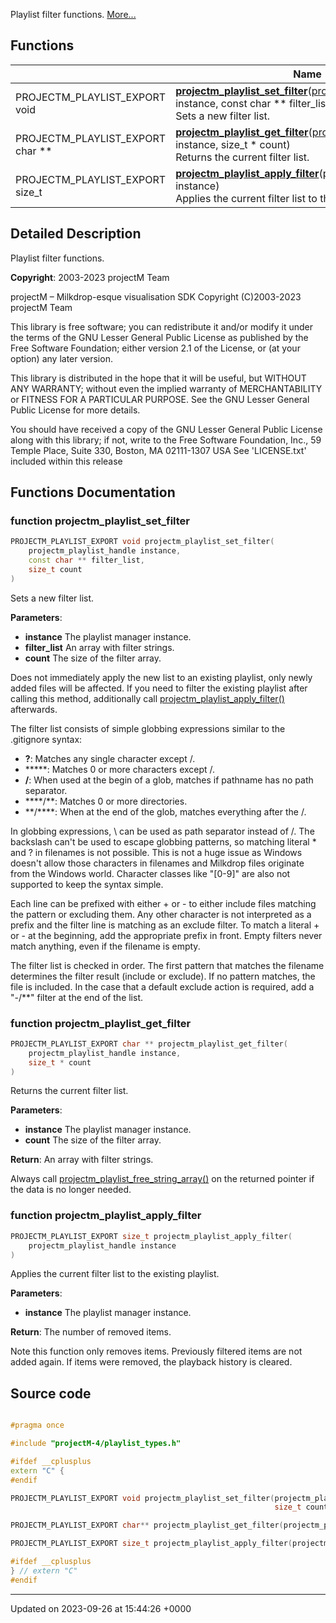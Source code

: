 Playlist filter functions.  [More...](#detailed-description)

## Functions

|                | Name           |
| -------------- | -------------- |
| PROJECTM_PLAYLIST_EXPORT void | **[projectm_playlist_set_filter](http://localhost:3000/projects/projectm/api/filter#function-projectm-playlist-set-filter)**([projectm_playlist_handle](http://localhost:3000/projects/projectm/api/types#typedef-projectm-playlist-handle) instance, const char ** filter_list, size_t count)<br>Sets a new filter list.  |
| PROJECTM_PLAYLIST_EXPORT char ** | **[projectm_playlist_get_filter](http://localhost:3000/projects/projectm/api/filter#function-projectm-playlist-get-filter)**([projectm_playlist_handle](http://localhost:3000/projects/projectm/api/types#typedef-projectm-playlist-handle) instance, size_t * count)<br>Returns the current filter list.  |
| PROJECTM_PLAYLIST_EXPORT size_t | **[projectm_playlist_apply_filter](http://localhost:3000/projects/projectm/api/filter#function-projectm-playlist-apply-filter)**([projectm_playlist_handle](http://localhost:3000/projects/projectm/api/types#typedef-projectm-playlist-handle) instance)<br>Applies the current filter list to the existing playlist.  |

## Detailed Description

Playlist filter functions. 

**Copyright**: 2003-2023 projectM Team


projectM &ndash; Milkdrop-esque visualisation SDK Copyright (C)2003-2023 projectM Team

This library is free software; you can redistribute it and/or modify it under the terms of the GNU Lesser General Public License as published by the Free Software Foundation; either version 2.1 of the License, or (at your option) any later version.

This library is distributed in the hope that it will be useful, but WITHOUT ANY WARRANTY; without even the implied warranty of MERCHANTABILITY or FITNESS FOR A PARTICULAR PURPOSE. See the GNU Lesser General Public License for more details.

You should have received a copy of the GNU Lesser General Public License along with this library; if not, write to the Free Software Foundation, Inc., 59 Temple Place, Suite 330, Boston, MA 02111-1307 USA See 'LICENSE.txt' included within this release 


## Functions Documentation

### function projectm_playlist_set_filter

```cpp
PROJECTM_PLAYLIST_EXPORT void projectm_playlist_set_filter(
    projectm_playlist_handle instance,
    const char ** filter_list,
    size_t count
)
```

Sets a new filter list. 

**Parameters**: 

  * **instance** The playlist manager instance. 
  * **filter_list** An array with filter strings. 
  * **count** The size of the filter array. 


Does not immediately apply the new list to an existing playlist, only newly added files will be affected. If you need to filter the existing playlist after calling this method, additionally call [projectm_playlist_apply_filter()](http://localhost:3000/projects/projectm/api/filter#function-projectm-playlist-apply-filter) afterwards.

The filter list consists of simple globbing expressions similar to the .gitignore syntax:



* **?**: Matches any single character except /. 
* *****: Matches 0 or more characters except /. 
* **/**: When used at the begin of a glob, matches if pathname has no path separator. 
* ****/**: Matches 0 or more directories. 
* **/****: When at the end of the glob, matches everything after the /. 

In globbing expressions, \ can be used as path separator instead of /. The backslash can't be used to escape globbing patterns, so matching literal * and ? in filenames is not possible. This is not a huge issue as Windows doesn't allow those characters in filenames and Milkdrop files originate from the Windows world. Character classes like "[0-9]" are also not supported to keep the syntax simple.

Each line can be prefixed with either + or - to either include files matching the pattern or excluding them. Any other character is not interpreted as a prefix and the filter line is matching as an exclude filter. To match a literal + or - at the beginning, add the appropriate prefix in front. Empty filters never match anything, even if the filename is empty.

The filter list is checked in order. The first pattern that matches the filename determines the filter result (include or exclude). If no pattern matches, the file is included. In the case that a default exclude action is required, add a "-/&zwj;**" filter at the end of the list.


### function projectm_playlist_get_filter

```cpp
PROJECTM_PLAYLIST_EXPORT char ** projectm_playlist_get_filter(
    projectm_playlist_handle instance,
    size_t * count
)
```

Returns the current filter list. 

**Parameters**: 

  * **instance** The playlist manager instance. 
  * **count** The size of the filter array. 


**Return**: An array with filter strings. 

Always call [projectm_playlist_free_string_array()](http://localhost:3000/projects/projectm/api/memory#function-projectm-playlist-free-string-array) on the returned pointer if the data is no longer needed.


### function projectm_playlist_apply_filter

```cpp
PROJECTM_PLAYLIST_EXPORT size_t projectm_playlist_apply_filter(
    projectm_playlist_handle instance
)
```

Applies the current filter list to the existing playlist. 

**Parameters**: 

  * **instance** The playlist manager instance. 


**Return**: The number of removed items. 

Note this function only removes items. Previously filtered items are not added again. If items were removed, the playback history is cleared.




## Source code

```cpp

#pragma once

#include "projectM-4/playlist_types.h"

#ifdef __cplusplus
extern "C" {
#endif

PROJECTM_PLAYLIST_EXPORT void projectm_playlist_set_filter(projectm_playlist_handle instance, const char** filter_list,
                                                           size_t count);

PROJECTM_PLAYLIST_EXPORT char** projectm_playlist_get_filter(projectm_playlist_handle instance, size_t* count);

PROJECTM_PLAYLIST_EXPORT size_t projectm_playlist_apply_filter(projectm_playlist_handle instance);

#ifdef __cplusplus
} // extern "C"
#endif
```


-------------------------------

Updated on 2023-09-26 at 15:44:26 +0000
